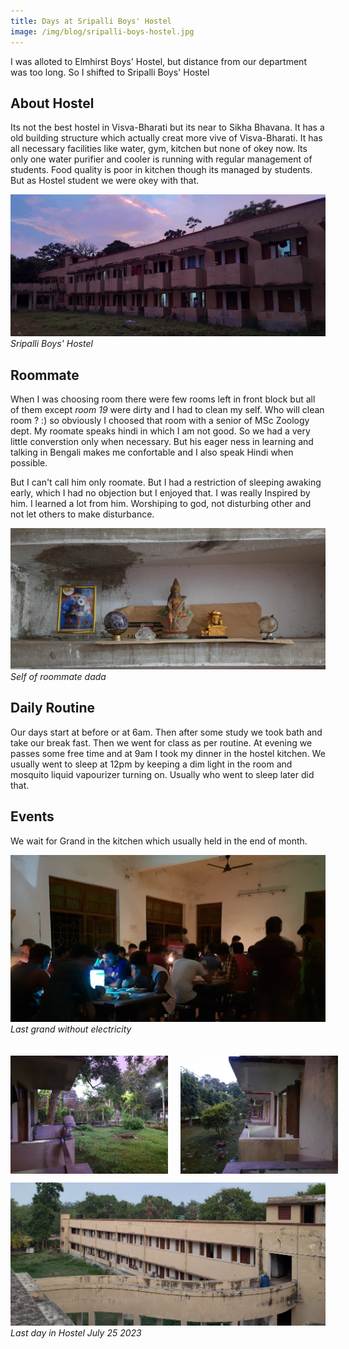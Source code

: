 ```yaml
---
title: Days at Sripalli Boys' Hostel
image: /img/blog/sripalli-boys-hostel.jpg
---
```


I was alloted to Elmhirst Boys' Hostel, but distance from our department was too long. So I shifted to Sripalli Boys' Hostel 

## About Hostel

Its not the best hostel in Visva-Bharati but its near to Sikha Bhavana. It has a old building structure which actually creat more vive of Visva-Bharati. It has all necessary facilities like water, gym, kitchen but none of okey now.  Its only one water purifier and cooler is running with regular management of students. Food quality is poor in kitchen though its managed by students. But as Hostel student we were okey with that.

![Sripalli Boys' Hostel](/img/blog/sripalli-boys-hostel.jpg)
*Sripalli Boys' Hostel*

## Roommate

When I was choosing room there were few rooms left in front block but all of them except *room 19* were dirty and I had to clean my self. Who will clean room ? :) so obviously I choosed that room with a senior of MSc Zoology dept. My roomate speaks hindi in which I am not good. So we had a very little converstion only when necessary. But his eager ness in learning and talking in Bengali makes me confortable and I also speak Hindi when possible.

But I can't call him only roomate. But I had a restriction of sleeping awaking early, which I had no objection but I enjoyed that. I was really Inspired by him. I learned a lot from him. Worshiping to god, not disturbing other and not let others to make disturbance.

![hindu gods in hostel](/img/blog/sripalli-boys-hostel-god.jpg)
*Self of roommate dada*


## Daily Routine

Our days start at before or at 6am. Then after some study we took bath and take our break fast. Then we went for class as per routine. At evening we passes some free time and at 9am I took my dinner in the hostel kitchen. We usually went to sleep at 12pm by keeping a dim light in the room and mosquito liquid vapourizer turning on. Usually who went to sleep later did that.

## Events
We wait for Grand in the kitchen which usually held in the end of month.

![grand nandan hostel](/img/blog/sripalli-boys-hostel-canteen-grand.jpg)
*Last grand without electricity*


<div style="display: flex;justify-content:space-around;gap: 20px;padding: 20px 0 0 0;">
    <img src="/img/blog/sripalli-boys-hostel-balcony-left.jpg" alt="art on walls" style="width: 50%; height: auto;">
    <img src="/img/blog/sripalli-boys-hostel-balcony-right.jpg" alt="art on walls" style="width: 50%; height: auto;">
</div>



![sripalli-boys-hostel](/img/blog/sripalli-boys-hostel-balcony-from-cilling.jpg)
*Last day in Hostel July 25 2023*